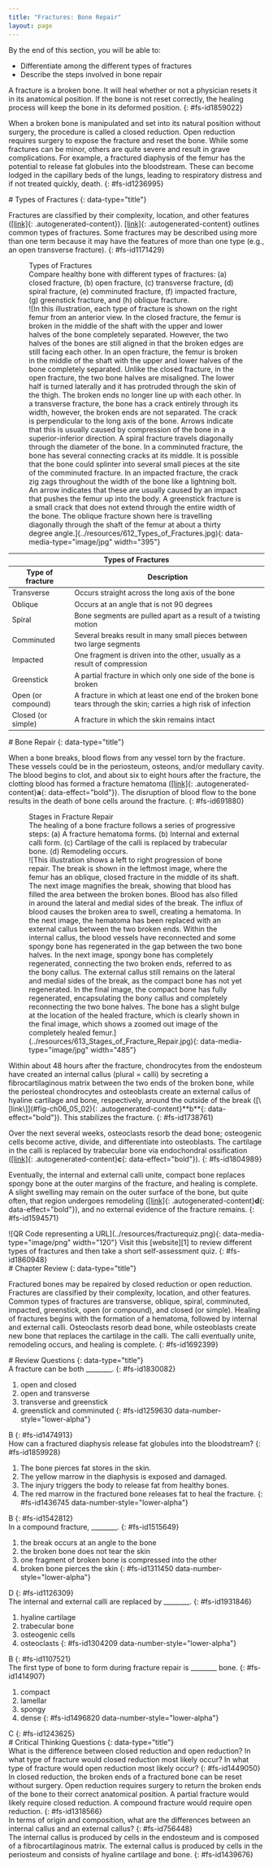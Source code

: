 ```yaml
---
title: "Fractures: Bone Repair"
layout: page
---
```


<div data-type="abstract" markdown="1">
By the end of this section, you will be able to:

* Differentiate among the different types of fractures
* Describe the steps involved in bone repair

</div>
A <span data-type="term">fracture</span> is a broken bone. It will heal
whether or not a physician resets it in its anatomical position. If the
bone is not reset correctly, the healing process will keep the bone in
its deformed position.
{: #fs-id1859022}

When a broken bone is manipulated and set into its natural position
without surgery, the procedure is called a <span data-type="term">closed
reduction</span>. <span data-type="term">Open reduction</span> requires
surgery to expose the fracture and reset the bone. While some fractures
can be minor, others are quite severe and result in grave complications.
For example, a fractured diaphysis of the femur has the potential to
release fat globules into the bloodstream. These can become lodged in
the capillary beds of the lungs, leading to respiratory distress and if
not treated quickly, death.
{: #fs-id1236995}

<section data-depth="1" id="fs-id1137254" markdown="1">
# Types of Fractures
{: data-type="title"}

Fractures are classified by their complexity, location, and other
features ([\[link\]](#fig-ch06_05_01){: .autogenerated-content}).
[\[link\]](#tbl-ch06_04){: .autogenerated-content} outlines common types
of fractures. Some fractures may be described using more than one term
because it may have the features of more than one type (e.g., an open
transverse fracture).
{: #fs-id1171429}

<figure id="fig-ch06_05_01" class="span-all">
<div data-type="title">
Types of Fractures
</div>
<figcaption>
Compare healthy bone with different types of fractures: (a) closed
fracture, (b) open fracture, (c) transverse fracture, (d) spiral
fracture, (e) comminuted fracture, (f) impacted fracture, (g) greenstick
fracture, and (h) oblique fracture.
</figcaption>
<span markdown="1" data-type="media" id="fs-id1189373" data-alt="In this
illustration, each type of fracture is shown on the right femur from an
anterior view. In the closed fracture, the femur is broken in the middle
of the shaft with the upper and lower halves of the bone completely
separated. However, the two halves of the bones are still aligned in
that the broken edges are still facing each other. In an open fracture,
the femur is broken in the middle of the shaft with the upper and lower
halves of the bone completely separated. Unlike the closed fracture, in
the open fracture, the two bone halves are misaligned. The lower half is
turned laterally and it has protruded through the skin of the thigh. The
broken ends no longer line up with each other. In a transverse fracture,
the bone has a crack entirely through its width, however, the broken
ends are not separated. The crack is perpendicular to the long axis of
the bone. Arrows indicate that this is usually caused by compression of
the bone in a superior-inferior direction. A spiral fracture travels
diagonally through the diameter of the bone. In a comminuted fracture,
the bone has several connecting cracks at its middle. It is possible
that the bone could splinter into several small pieces at the site of
the comminuted fracture. In an impacted fracture, the crack zig zags
throughout the width of the bone like a lightning bolt. An arrow
indicates that these are usually caused by an impact that pushes the
femur up into the body. A greenstick fracture is a small crack that does
not extend through the entire width of the bone. The oblique fracture
shown here is travelling diagonally through the shaft of the femur at
about a thirty degree angle."> ![In this illustration, each type of
fracture is shown on the right femur from an anterior view. In the
closed fracture, the femur is broken in the middle of the shaft with the
upper and lower halves of the bone completely separated. However, the
two halves of the bones are still aligned in that the broken edges are
still facing each other. In an open fracture, the femur is broken in the
middle of the shaft with the upper and lower halves of the bone
completely separated. Unlike the closed fracture, in the open fracture,
the two bone halves are misaligned. The lower half is turned laterally
and it has protruded through the skin of the thigh. The broken ends no
longer line up with each other. In a transverse fracture, the bone has a
crack entirely through its width, however, the broken ends are not
separated. The crack is perpendicular to the long axis of the bone.
Arrows indicate that this is usually caused by compression of the bone
in a superior-inferior direction. A spiral fracture travels diagonally
through the diameter of the bone. In a comminuted fracture, the bone has
several connecting cracks at its middle. It is possible that the bone
could splinter into several small pieces at the site of the comminuted
fracture. In an impacted fracture, the crack zig zags throughout the
width of the bone like a lightning bolt. An arrow indicates that these
are usually caused by an impact that pushes the femur up into the body.
A greenstick fracture is a small crack that does not extend through the
entire width of the bone. The oblique fracture shown here is travelling
diagonally through the shaft of the femur at about a thirty degree
angle.](../resources/612_Types_of_Fractures.jpg){:
data-media-type="image/jpg" width="395"} </span>
</figure>
<table id="tbl-ch06_04" summary=""><thead> <tr> <th colspan="2">Types of Fractures</th> </tr> <tr> <th>Type of fracture</th> <th>Description</th> </tr> </thead><tbody> <tr> <td>Transverse</td> <td>Occurs straight across the long axis of the bone</td> </tr> <tr> <td>Oblique</td> <td>Occurs at an angle that is not 90 degrees</td> </tr> <tr> <td>Spiral</td> <td>Bone segments are pulled apart as a result of a twisting motion</td> </tr> <tr> <td>Comminuted</td> <td>Several breaks result in many small pieces between two large segments</td> </tr> <tr> <td>Impacted</td> <td>One fragment is driven into the other, usually as a result of compression</td> </tr> <tr> <td>Greenstick</td> <td>A partial fracture in which only one side of the bone is broken</td></tr> <tr> <td>Open (or compound)</td> <td>A fracture in which at least one end of the broken bone tears through the skin; carries a high risk of infection</td></tr> <tr> <td>Closed (or simple)</td> <td>A fracture in which the skin remains intact</td></tr> </tbody></table>
</section>
<section data-depth="1" id="fs-id1286916" markdown="1">
# Bone Repair
{: data-type="title"}

When a bone breaks, blood flows from any vessel torn by the fracture.
These vessels could be in the periosteum, osteons, and/or medullary
cavity. The blood begins to clot, and about six to eight hours after the
fracture, the clotting blood has formed a <span
data-type="term">fracture hematoma</span> ([\[link\]](#fig-ch06_05_02){:
.autogenerated-content}**a**{: data-effect="bold"}). The disruption of
blood flow to the bone results in the death of bone cells around the
fracture.
{: #fs-id691880}

<figure id="fig-ch06_05_02" class="span-all">
<div data-type="title">
Stages in Fracture Repair
</div>
<figcaption>
The healing of a bone fracture follows a series of progressive steps:
(a) A fracture hematoma forms. (b) Internal and external calli form. (c)
Cartilage of the calli is replaced by trabecular bone. (d) Remodeling
occurs.
</figcaption>
<span markdown="1" data-type="media" id="fs-id1527087" data-alt="This illustration
shows a left to right progression of bone repair. The break is shown in
the leftmost image, where the femur has an oblique, closed fracture in
the middle of its shaft. The next image magnifies the break, showing
that blood has filled the area between the broken bones. Blood has also
filled in around the lateral and medial sides of the break. The influx
of blood causes the broken area to swell, creating a hematoma. In the
next image, the hematoma has been replaced with an external callus
between the two broken ends. Within the internal callus, the blood
vessels have reconnected and some spongy bone has regenerated in the gap
between the two bone halves. In the next image, spongy bone has
completely regenerated, connecting the two broken ends, referred to as
the bony callus. The external callus still remains on the lateral and
medial sides of the break, as the compact bone has not yet regenerated.
In the final image, the compact bone has fully regenerated,
encapsulating the bony callus and completely reconnecting the two bone
halves. The bone has a slight bulge at the location of the healed
fracture, which is clearly shown in the final image, which shows a
zoomed out image of the completely healed femur."> ![This illustration
shows a left to right progression of bone repair. The break is shown in
the leftmost image, where the femur has an oblique, closed fracture in
the middle of its shaft. The next image magnifies the break, showing
that blood has filled the area between the broken bones. Blood has also
filled in around the lateral and medial sides of the break. The influx
of blood causes the broken area to swell, creating a hematoma. In the
next image, the hematoma has been replaced with an external callus
between the two broken ends. Within the internal callus, the blood
vessels have reconnected and some spongy bone has regenerated in the gap
between the two bone halves. In the next image, spongy bone has
completely regenerated, connecting the two broken ends, referred to as
the bony callus. The external callus still remains on the lateral and
medial sides of the break, as the compact bone has not yet regenerated.
In the final image, the compact bone has fully regenerated,
encapsulating the bony callus and completely reconnecting the two bone
halves. The bone has a slight bulge at the location of the healed
fracture, which is clearly shown in the final image, which shows a
zoomed out image of the completely healed
femur.](../resources/613_Stages_of_Fracture_Repair.jpg){:
data-media-type="image/jpg" width="485"} </span>
</figure>
Within about 48 hours after the fracture, chondrocytes from the
endosteum have created an <span data-type="term">internal callus</span>
(plural = calli) by secreting a fibrocartilaginous matrix between the
two ends of the broken bone, while the periosteal chondrocytes and
osteoblasts create an <span data-type="term">external callus</span> of
hyaline cartilage and bone, respectively, around the outside of the
break ([\[link\]](#fig-ch06_05_02){: .autogenerated-content}**b**{:
data-effect="bold"}). This stabilizes the fracture.
{: #fs-id1738761}

Over the next several weeks, osteoclasts resorb the dead bone;
osteogenic cells become active, divide, and differentiate into
osteoblasts. The cartilage in the calli is replaced by trabecular bone
via endochondral ossification ([\[link\]](#fig-ch06_05_02){:
.autogenerated-content}**c**{: data-effect="bold"}).
{: #fs-id1804989}

Eventually, the internal and external calli unite, compact bone replaces
spongy bone at the outer margins of the fracture, and healing is
complete. A slight swelling may remain on the outer surface of the bone,
but quite often, that region undergoes remodeling
([\[link\]](#fig-ch06_05_02){: .autogenerated-content}**d**{:
data-effect="bold"}), and no external evidence of the fracture remains.
{: #fs-id1594571}

<div data-type="note" id="fs-id1828302" class="anatomy interactive" data-label="" markdown="1">
<span markdown="1" data-type="media" id="fs-id1535537" data-alt="QR Code representing
a URL"> ![QR Code representing a URL](../resources/fracturequiz.png){:
data-media-type="image/png" width="120"} </span>
Visit this [website][1] to review different types of fractures and then
take a short self-assessment quiz.
{: #fs-id1860948}

</div>
</section>
<section data-depth="1" id="fs-id1667923" class="summary" markdown="1">
# Chapter Review
{: data-type="title"}

Fractured bones may be repaired by closed reduction or open reduction.
Fractures are classified by their complexity, location, and other
features. Common types of fractures are transverse, oblique, spiral,
comminuted, impacted, greenstick, open (or compound), and closed (or
simple). Healing of fractures begins with the formation of a hematoma,
followed by internal and external calli. Osteoclasts resorb dead bone,
while osteoblasts create new bone that replaces the cartilage in the
calli. The calli eventually unite, remodeling occurs, and healing is
complete.
{: #fs-id1692399}

</section>
<section data-depth="1" id="fs-id1093994" class="multiple-choice" markdown="1">
# Review Questions
{: data-type="title"}

<div data-type="exercise" id="fs-id1475727">
<div data-type="problem" id="fs-id1445281" markdown="1">
A fracture can be both ________.
{: #fs-id1830082}

1.  open and closed
2.  open and transverse
3.  transverse and greenstick
4.  greenstick and comminuted
{: #fs-id1259630 data-number-style="lower-alpha"}

</div>
<div data-type="solution" id="fs-id1211855" data-label="" markdown="1">
B
{: #fs-id1474913}

</div>
</div>
<div data-type="exercise" id="fs-id1738815">
<div data-type="problem" id="fs-id1541494" markdown="1">
How can a fractured diaphysis release fat globules into the bloodstream?
{: #fs-id1859928}

1.  The bone pierces fat stores in the skin.
2.  The yellow marrow in the diaphysis is exposed and damaged.
3.  The injury triggers the body to release fat from healthy bones.
4.  The red marrow in the fractured bone releases fat to heal the
    fracture.
{: #fs-id1436745 data-number-style="lower-alpha"}

</div>
<div data-type="solution" id="fs-id1671899" data-label="" markdown="1">
B
{: #fs-id1542812}

</div>
</div>
<div data-type="exercise" id="fs-id1752391">
<div data-type="problem" id="fs-id1535046" markdown="1">
In a compound fracture, ________.
{: #fs-id1515649}

1.  the break occurs at an angle to the bone
2.  the broken bone does not tear the skin
3.  one fragment of broken bone is compressed into the other
4.  broken bone pierces the skin
{: #fs-id1311450 data-number-style="lower-alpha"}

</div>
<div data-type="solution" id="fs-id1230559" data-label="" markdown="1">
D
{: #fs-id1126309}

</div>
</div>
<div data-type="exercise" id="fs-id2036066">
<div data-type="problem" id="fs-id1857810" markdown="1">
The internal and external calli are replaced by ________.
{: #fs-id1931846}

1.  hyaline cartilage
2.  trabecular bone
3.  osteogenic cells
4.  osteoclasts
{: #fs-id1304209 data-number-style="lower-alpha"}

</div>
<div data-type="solution" id="fs-id1124410" data-label="" markdown="1">
B
{: #fs-id1107521}

</div>
</div>
<div data-type="exercise" id="fs-id1121987">
<div data-type="problem" id="fs-id1715471" markdown="1">
The first type of bone to form during fracture repair is ________ bone.
{: #fs-id1414907}

1.  compact
2.  lamellar
3.  spongy
4.  dense
{: #fs-id1496820 data-number-style="lower-alpha"}

</div>
<div data-type="solution" id="fs-id1454917" data-label="" markdown="1">
C
{: #fs-id1243625}

</div>
</div>
</section>
<section data-depth="1" id="fs-id1527981" class="free-response" markdown="1">
# Critical Thinking Questions
{: data-type="title"}

<div data-type="exercise" id="fs-id1518525">
<div data-type="problem" id="fs-id1300741" markdown="1">
What is the difference between closed reduction and open reduction? In
what type of fracture would closed reduction most likely occur? In what
type of fracture would open reduction most likely occur?
{: #fs-id1449050}

</div>
<div data-type="solution" id="fs-id1533571" data-label="" markdown="1">
In closed reduction, the broken ends of a fractured bone can be reset
without surgery. Open reduction requires surgery to return the broken
ends of the bone to their correct anatomical position. A partial
fracture would likely require closed reduction. A compound fracture
would require open reduction.
{: #fs-id1318566}

</div>
</div>
<div data-type="exercise" id="fs-id1570061">
<div data-type="problem" id="fs-id1455074" markdown="1">
In terms of origin and composition, what are the differences between an
internal callus and an external callus?
{: #fs-id756448}

</div>
<div data-type="solution" id="fs-id1205690" data-label="" markdown="1">
The internal callus is produced by cells in the endosteum and is
composed of a fibrocartilaginous matrix. The external callus is produced
by cells in the periosteum and consists of hyaline cartilage and bone.
{: #fs-id1439676}

</div>
</div>
</section>




[1]: http://openstaxcollege.org/l/fracturequiz

